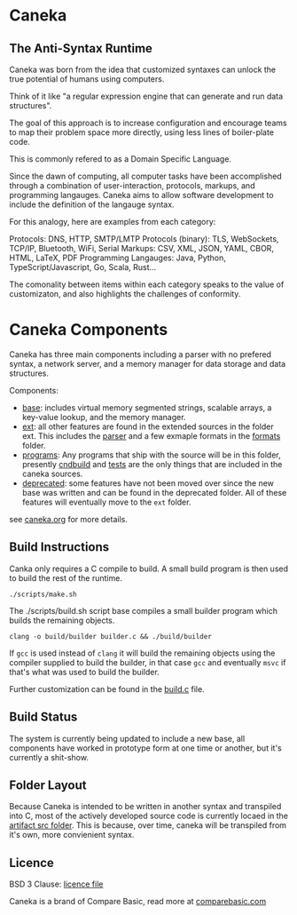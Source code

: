 # Caneka

## The Anti-Syntax Runtime

Caneka was born from the idea that customized syntaxes can unlock the true
potential of humans using computers.

Think of it like "a regular expression engine that can generate and run data
structures".

The goal of this approach is to increase configuration and encourage teams to
map their problem space more directly, using less lines of boiler-plate code.

This is commonly refered to as a Domain Specific Language.

Since the dawn of computing, all computer tasks have been accomplished through
a combination of user-interaction, protocols, markups, and programming
langauges. Caneka aims to allow software development to include the definition
of the langauge syntax. 

For this analogy, here are examples from each category:

Protocols: DNS, HTTP, SMTP/LMTP
Protocols (binary): TLS, WebSockets, TCP/IP, Bluetooth, WiFi, Serial
Markups: CSV, XML, JSON, YAML, CBOR, HTML, LaTeX, PDF
Programming Langauges: Java, Python, TypeScript/Javascript, Go, Scala, Rust...

The comonality between items within each category speaks to the value of
customizaton, and also highlights the challenges of conformity.

# Caneka Components

Caneka has three main components including a parser with no prefered syntax, a
network server, and a memory manager for data storage and data structures.

Components:

- [base](artifact/src/base/): includes virtual memory segmented strings,
  scalable arrays, a key-value lookup, and the memory manager.
- [ext](/artifact/src/ext/): all other features are found in the extended
  sources in the folder ext. This includes the [parser](/artifact/src/ext/parser/)
  and a few exmaple formats in the [formats](/artifact/src/ext/formats/) folder.
- [programs](/artifact/src/programs/): Any programs that ship with the source
  will be in this folder, presently [cndbuild](/artifact/src/programs/cnkbuild) and
  [tests](artifact/src/programs/tests) are the only things that are included in
  the caneka sources.
- [deprecated](/artifact/src/deprecated/): some features have not been moved over
  since the new base was written and can be found in the deprecated folder. All
  of these features will eventually move to the `ext` folder.

see [caneka.org](https://caneka.org) for more details.

## Build Instructions

Canka only requires a C compile to build. A small build program is then used to
build the rest of the runtime.

    ./scripts/make.sh

The ./scripts/build.sh script base compiles a small builder program which
builds the remaining objects.

    clang -o build/builder builder.c && ./build/builder

If `gcc` is used instead of `clang` it will build the remaining objects using
the compiler supplied to build the builder, in that case `gcc` and eventually
`msvc` if that's what was used to build the builder.

Further customization can be found in the [build.c](./artifact/src/build.c)
file.

## Build Status

The system is currently being updated to include a new base, all components
have worked in prototype form at one time or another, but it's currently a
shit-show.

## Folder Layout

Because Caneka is intended to be written in another syntax and transpiled into
C, most of the actively developed source code is currently locaed in the
[artifact src folder](./artifact/src/). This is because, over time, caneka will
be transpiled from it's own, more convienient syntax.

## Licence

BSD 3 Clause: [licence file](./LICENCE)

Caneka is a brand of Compare Basic, read more at
[comparebasic.com](https://comparebasic.com)

